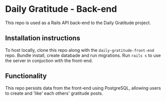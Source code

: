 # Daily Gratitude - Back-end 

This repo is used as a Rails API back-end to the Daily Gratitude project.

## Installation instructions
To host locally, clone this repo along with the `daily-gratitude-front-end` repo. Bundle install, create databade and run migrations. Run `rails s` to use the server in conjuction with the front-end. 

## Functionality
This repo persists data from the front-end using PostgreSQL, allowing users to create and 'like' each others' gratitude posts. 
